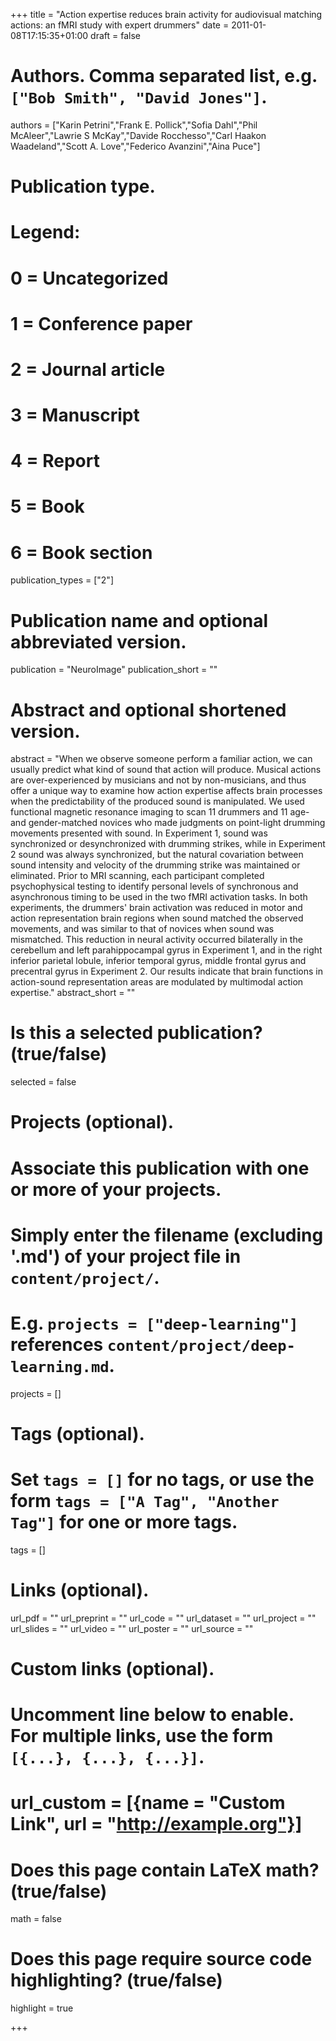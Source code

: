 +++
title = "Action expertise reduces brain activity for audiovisual matching actions: an fMRI study with expert drummers"
date = 2011-01-08T17:15:35+01:00
draft = false

# Authors. Comma separated list, e.g. `["Bob Smith", "David Jones"]`.
authors = ["Karin Petrini","Frank E. Pollick","Sofia Dahl","Phil McAleer","Lawrie S McKay","Davide Rocchesso","Carl Haakon Waadeland","Scott A. Love","Federico Avanzini","Aina Puce"]

# Publication type.
# Legend:
# 0 = Uncategorized
# 1 = Conference paper
# 2 = Journal article
# 3 = Manuscript
# 4 = Report
# 5 = Book
# 6 = Book section
publication_types = ["2"]

# Publication name and optional abbreviated version.
publication = "NeuroImage"
publication_short = ""

# Abstract and optional shortened version.
abstract = "When we observe someone perform a familiar action, we can usually predict what kind of sound that action will produce. Musical actions are over-experienced by musicians and not by non-musicians, and thus offer a unique way to examine how action expertise affects brain processes when the predictability of the produced sound is manipulated. We used functional magnetic resonance imaging to scan 11 drummers and 11 age- and gender-matched novices who made judgments on point-light drumming movements presented with sound. In Experiment 1, sound was synchronized or desynchronized with drumming strikes, while in Experiment 2 sound was always synchronized, but the natural covariation between sound intensity and velocity of the drumming strike was maintained or eliminated. Prior to MRI scanning, each participant completed psychophysical testing to identify personal levels of synchronous and asynchronous timing to be used in the two fMRI activation tasks. In both experiments, the drummers' brain activation was reduced in motor and action representation brain regions when sound matched the observed movements, and was similar to that of novices when sound was mismatched. This reduction in neural activity occurred bilaterally in the cerebellum and left parahippocampal gyrus in Experiment 1, and in the right inferior parietal lobule, inferior temporal gyrus, middle frontal gyrus and precentral gyrus in Experiment 2. Our results indicate that brain functions in action-sound representation areas are modulated by multimodal action expertise."
abstract_short = ""


# Is this a selected publication? (true/false)
selected = false

# Projects (optional).
#   Associate this publication with one or more of your projects.
#   Simply enter the filename (excluding '.md') of your project file in `content/project/`.
#   E.g. `projects = ["deep-learning"]` references `content/project/deep-learning.md`.
projects = []

# Tags (optional).
#   Set `tags = []` for no tags, or use the form `tags = ["A Tag", "Another Tag"]` for one or more tags.
tags = []

# Links (optional).
url_pdf = ""
url_preprint = ""
url_code = ""
url_dataset = ""
url_project = ""
url_slides = ""
url_video = ""
url_poster = ""
url_source = ""

# Custom links (optional).
#   Uncomment line below to enable. For multiple links, use the form `[{...}, {...}, {...}]`.
# url_custom = [{name = "Custom Link", url = "http://example.org"}]

# Does this page contain LaTeX math? (true/false)
math = false

# Does this page require source code highlighting? (true/false)
highlight = true

+++
